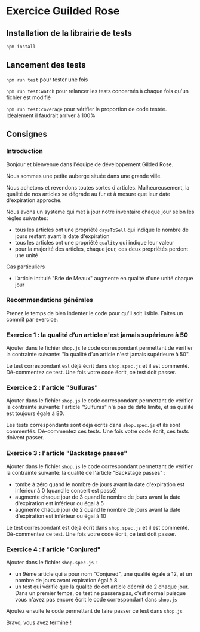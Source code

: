 # Exercice Guilded Rose

## Installation de la librairie de tests

`npm install`

## Lancement des tests

`npm run test` pour tester une fois

`npm run test:watch` pour relancer les tests concernés à chaque fois qu'un fichier est modifié

`npm run test:coverage` pour vérifier la proportion de code testée. Idéalement il faudrait arriver à 100%

## Consignes

### Introduction

Bonjour et bienvenue dans l'équipe de développement Gilded Rose.

Nous sommes une petite auberge située dans une grande ville.

Nous achetons et revendons toutes sortes d'articles. Malheureusement, la qualité de nos articles se dégrade au fur et à mesure que leur date d'expiration approche.

Nous avons un système qui met à jour notre inventaire chaque jour selon les règles suivantes:

- tous les articles ont une propriété `daysToSell` qui indique le nombre de jours restant avant la date d'expiration
- tous les articles ont une propriété `quality` qui indique leur valeur
- pour la majorité des articles, chaque jour, ces deux propriétés perdent une unité

Cas particuliers

- l’article intitulé "Brie de Meaux" augmente en qualité d'une unité chaque jour

### Recommendations générales

Prenez le temps de bien indenter le code pour qu'il soit lisible.
Faites un commit par exercice.

### Exercice 1 : la qualité d’un article n'est jamais supérieure à 50

Ajouter dans le fichier `shop.js` le code correspondant permettant de vérifier la contrainte suivante: "la qualité d’un article n'est jamais supérieure à 50".

Le test correspondant est déjà écrit dans `shop.spec.js` et il est commenté.
Dé-commentez ce test.
Une fois votre code écrit, ce test doit passer.

### Exercice 2 : l'article "Sulfuras"

Ajouter dans le fichier `shop.js` le code correspondant permettant de vérifier la contrainte suivante: l'article "Sulfuras" n'a pas de date limite, et sa qualité est toujours égale à 80.

Les tests correspondants sont déjà écrits dans `shop.spec.js` et ils sont commentés.
Dé-commentez ces tests.
Une fois votre code écrit, ces tests doivent passer.

### Exercice 3 : l'article "Backstage passes"

Ajouter dans le fichier `shop.js` le code correspondant permettant de vérifier la contrainte suivante: la qualité de l'article "Backstage passes" :

- tombe à zéro quand le nombre de jours avant la date d'expiration est inférieur à 0 (quand le concert est passé)
- augmente chaque jour de 3 quand le nombre de jours avant la date d'expiration est inférieur ou égal à 5
- augmente chaque jour de 2 quand le nombre de jours avant la date d'expiration est inférieur ou égal à 10

Le test correspondant est déjà écrit dans `shop.spec.js` et il est commenté.
Dé-commentez ce test.
Une fois votre code écrit, ce test doit passer.

### Exercice 4 : l'article "Conjured"

Ajouter dans le fichier `shop.spec.js` :

- un 9ème article qui a pour nom "Conjured", une qualité égale à 12, et un nombre de jours avant expiration égal à 8
- un test qui vérifie que la qualité de cet article décroit de 2 chaque jour. Dans un premier temps, ce test ne passera pas, c'est normal puisque vous n'avez pas encore écrit le code correspondant dans `shop.js`

Ajoutez ensuite le code permettant de faire passer ce test dans `shop.js`

Bravo, vous avez terminé !
